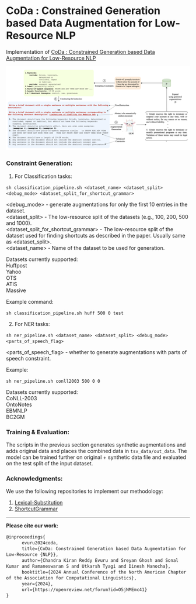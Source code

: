 # CoDa : Constrained Generation based Data Augmentation for Low-Resource NLP

Implementation of [CoDa : Constrained Generation based Data Augmentation for Low-Resource NLP](https://arxiv.org/pdf/2404.00415)

![Proposed Methodology](./diagram.png)

### Constraint Generation:

1. For Classification tasks:

```shell
sh classification_pipeline.sh <dataset_name> <dataset_split> <debug_mode> <dataset_split_for_shortcut_grammar>
```

<debug_mode> - generate augmentations for only the first 10 entries in the dataset.  
<dataset_split> - The low-resource split of the datasets (e.g., 100, 200, 500 and 1000).  
<dataset_split_for_shortcut_grammar> - The low-resource split of the dataset used for finding shortcuts as described in the paper. Usually same as <dataset_split>.  
<dataset_name> - Name of the dataset to be used for generation.  

Datasets currently supported:  
Huffpost  
Yahoo  
OTS  
ATIS  
Massive  

Example command:

```shell
sh classification_pipeline.sh huff 500 0 test
```

2. For NER tasks:

```shell
sh ner_pipeline.sh <dataset_name> <dataset_split> <debug_mode> <parts_of_speech_flag>
```
<parts_of_speech_flag> - whether to generate augmentations with parts of speech constraint.

Example:

```shell
sh ner_pipeline.sh conll2003 500 0 0
```

Datasets currently supported:  
CoNLL-2003  
OntoNotes  
EBMNLP  
BC2GM  


### Training & Evaluation:
The scripts in the previous section generates synthetic augmentations and adds original data and places the combined data in `tsv_data/out_data`. The model can be trained further on original + synthetic data file and evaluated on the test split of the input dataset.


### Acknowledgments:  

We use the following repositories to implement our methodology:
1. [Lexical-Substitution](https://github.com/jvladika/Lexical-Substitution)
2. [ShortcutGrammar](https://github.com/princeton-nlp/ShortcutGrammar)

---
**Please cite our work:**
```
@inproceedings{
      evuru2024coda,
      title={CoDa: Constrained Generation based Data Augmentation for Low-Resource {NLP}},
      author={Chandra Kiran Reddy Evuru and Sreyan Ghosh and Sonal Kumar and Ramaneswaran S and Utkarsh Tyagi and Dinesh Manocha},
      booktitle={2024 Annual Conference of the North American Chapter of the Association for Computational Linguistics},
      year={2024},
      url={https://openreview.net/forum?id=O5jNMEmc41}
}
```
